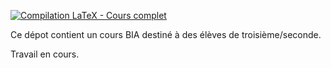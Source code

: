 [![Compilation LaTeX - Cours complet](https://github.com/cvermot/coursBia/actions/workflows/compilLatex.yml/badge.svg)](https://github.com/cvermot/coursBia/actions/workflows/compilLatex.yml)

Ce dépot contient un cours BIA destiné à des élèves de troisième/seconde.

Travail en cours.
